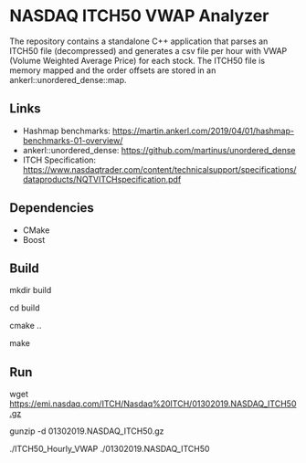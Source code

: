 # NASDAQ ITCH50 VWAP Analyzer
The repository contains a standalone C++ application that parses an
ITCH50 file (decompressed) and generates a csv file per hour with VWAP
(Volume Weighted Average Price) for each stock.
The ITCH50 file is memory mapped and the order offsets are stored in an ankerl::unordered_dense::map.

## Links
* Hashmap benchmarks: https://martin.ankerl.com/2019/04/01/hashmap-benchmarks-01-overview/
* ankerl::unordered_dense: https://github.com/martinus/unordered_dense
* ITCH Specification: https://www.nasdaqtrader.com/content/technicalsupport/specifications/dataproducts/NQTVITCHspecification.pdf

## Dependencies
* CMake
* Boost

## Build
mkdir build

cd build

cmake ..

make

## Run
wget https://emi.nasdaq.com/ITCH/Nasdaq%20ITCH/01302019.NASDAQ_ITCH50.gz

gunzip -d 01302019.NASDAQ_ITCH50.gz

./ITCH50_Hourly_VWAP ./01302019.NASDAQ_ITCH50
